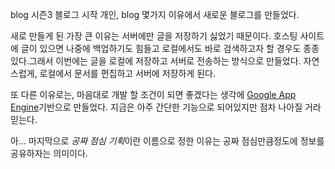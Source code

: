 blog
시즌3 블로그 시작
개인, blog
몇가지 이유에서 새로운 블로그를 만들었다.

새로 만들게 된 가장 큰 이유는 서버에만 글을 저장하기 싫었기 때문이다.
호스팅 사이트에 글이 있으면 나중에 백업하기도 힘들고 로컬에서도 바로 검색하고자 할 경우도 종종 있다.그래서 이번에는 글을 로컬에 저장하고 서버로 전송하는 방식으로 만들었다.
자연스럽게, 로컬에서 문서를 편집하고 서버에 저장하게 된다.

또 다른 이유로는, 마음대로 개발 할 조건이 되면 좋겠다는 생각에 [Google App Engine](https://developers.google.com/appengine/)기반으로 만들었다.
지금은 아주 간단한 기능으로 되어있지만 점차 나아질 거라 믿는다.

아... 마지막으로 *공짜 점심 기획*이란 이름으로 정한 이유는 공짜 점심만큼정도에 정보를 공유하자는 의미이다.
